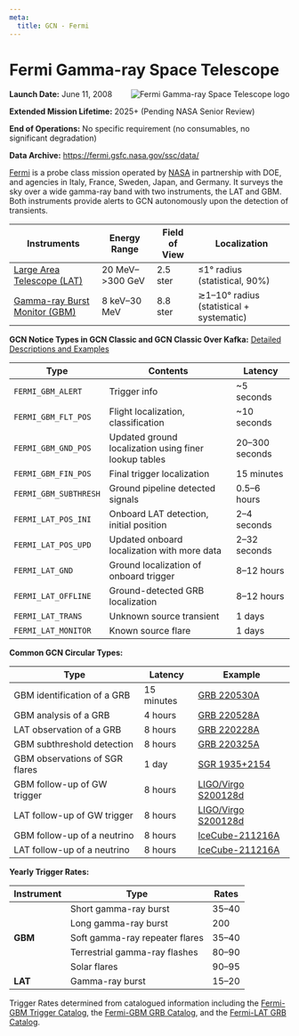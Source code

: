 ```yaml
---
meta:
  title: GCN - Fermi
---
```


# Fermi Gamma-ray Space Telescope

<img 
  src="/_static/img/Fermi_Gamma-ray_Space_Telescope_logo.svg"
  align="right"
  alt="Fermi Gamma-ray Space Telescope logo"
  className="grid-col-6 mobile-lg:grid-col-4 tablet:grid-col-2 desktop:grid-col-3"
/>

**Launch Date:** June 11, 2008

**Extended Mission Lifetime:** 2025+ (Pending NASA Senior Review)

**End of Operations:** No specific requirement (no consumables, no significant degradation)

**Data Archive:**
https://fermi.gsfc.nasa.gov/ssc/data/

[Fermi](https://fermi.gsfc.nasa.gov) is a probe class mission operated by [NASA](https://www.nasa.gov/fermi/) in partnership with DOE, and agencies in Italy, France, Sweden, Japan, and Germany. It surveys the sky over a wide gamma-ray band with two instruments, the LAT and GBM. Both instruments provide alerts to GCN autonomously upon the detection of transients.

| Instruments                                                          | Energy Range       | Field of View | Localization                             |
| -------------------------------------------------------------------- | ------------------ | ------------- | ---------------------------------------- |
| [Large Area Telescope (LAT)](https://glast.sites.stanford.edu)       | 20 MeV–&gt;300 GeV | 2.5 ster      | &leq;1° radius (statistical, 90%)        |
| [Gamma-ray Burst Monitor (GBM)](https://gammaray.msfc.nasa.gov/gbm/) | 8 keV–30 MeV       | 8.8 ster      | ≳1–10° radius (statistical + systematic) |

**GCN Notice Types in GCN Classic and GCN Classic Over Kafka:**
[Detailed Descriptions and Examples](https://gcn.gsfc.nasa.gov/fermi.html)

| Type                  | Contents                                              | Latency        |
| --------------------- | ----------------------------------------------------- | -------------- |
| `FERMI_GBM_ALERT`     | Trigger info                                          | ~5 seconds     |
| `FERMI_GBM_FLT_POS`   | Flight localization, classification                   | ~10 seconds    |
| `FERMI_GBM_GND_POS`   | Updated ground localization using finer lookup tables | 20–300 seconds |
| `FERMI_GBM_FIN_POS`   | Final trigger localization                            | 15 minutes     |
| `FERMI_GBM_SUBTHRESH` | Ground pipeline detected signals                      | 0.5–6 hours    |
| `FERMI_LAT_POS_INI`   | Onboard LAT detection, initial position               | 2–4 seconds    |
| `FERMI_LAT_POS_UPD`   | Updated onboard localization with more data           | 2–32 seconds   |
| `FERMI_LAT_GND`       | Ground localization of onboard trigger                | 8–12 hours     |
| `FERMI_LAT_OFFLINE`   | Ground-detected GRB localization                      | 8–12 hours     |
| `FERMI_LAT_TRANS`     | Unknown source transient                              | 1 days         |
| `FERMI_LAT_MONITOR`   | Known source flare                                    | 1 days         |

**Common GCN Circular Types:**

| Type                           | Latency    | Example                                                          |
| ------------------------------ | ---------- | ---------------------------------------------------------------- |
| GBM identification of a GRB    | 15 minutes | [GRB 220530A](https://gcn.gsfc.nasa.gov/gcn3/32147.gcn3)         |
| GBM analysis of a GRB          | 4 hours    | [GRB 220528A](https://gcn.gsfc.nasa.gov/gcn3/32155.gcn3)         |
| LAT observation of a GRB       | 8 hours    | [GRB 220228A](https://gcn.gsfc.nasa.gov/gcn3/31659.gcn3)         |
| GBM subthreshold detection     | 8 hours    | [GRB 220325A](https://gcn.gsfc.nasa.gov/gcn3/31791.gcn3)         |
| GBM observations of SGR flares | 1 day      | [SGR 1935+2154](https://gcn.gsfc.nasa.gov/gcn3/31445.gcn3)       |
| GBM follow-up of GW trigger    | 8 hours    | [LIGO/Virgo S200128d](https://gcn.gsfc.nasa.gov/gcn3/26916.gcn3) |
| LAT follow-up of GW trigger    | 8 hours    | [LIGO/Virgo S200128d](https://gcn.gsfc.nasa.gov/gcn3/26925.gcn3) |
| GBM follow-up of a neutrino    | 8 hours    | [IceCube-211216A](https://gcn.gsfc.nasa.gov/gcn3/31255.gcn3)     |
| LAT follow-up of a neutrino    | 8 hours    | [IceCube-211216A](https://gcn.gsfc.nasa.gov/gcn3/31257.gcn3)     |

**Yearly Trigger Rates:**

<table className="usa-table">
  <thead>
    <tr><th>Instrument</th><th>Type</th><th>Rates</th></tr>
  </thead>
  <tbody>
    <tr><td rowSpan="5"><strong>GBM</strong></td><td>Short gamma-ray burst</td><td>35–40</td></tr>
    <tr><td>Long gamma-ray burst</td><td>200</td></tr><tr><td>Soft gamma-ray repeater flares</td><td>35–40</td></tr>
    <tr><td>Terrestrial gamma-ray flashes</td><td>80–90</td></tr>
    <tr><td>Solar flares</td><td>90–95</td></tr><tr><td><strong>LAT</strong></td><td>Gamma-ray burst</td><td>15–20</td></tr>
  </tbody>
</table>

Trigger Rates determined from catalogued information including the [Fermi-GBM Trigger Catalog](https://heasarc.gsfc.nasa.gov/W3Browse/fermi/fermigtrig.html), the [Fermi-GBM GRB Catalog](https://heasarc.gsfc.nasa.gov/W3Browse/fermi/fermigbrst.html), and the [Fermi-LAT GRB Catalog](https://heasarc.gsfc.nasa.gov/W3Browse/fermi/fermilgrb.html).
